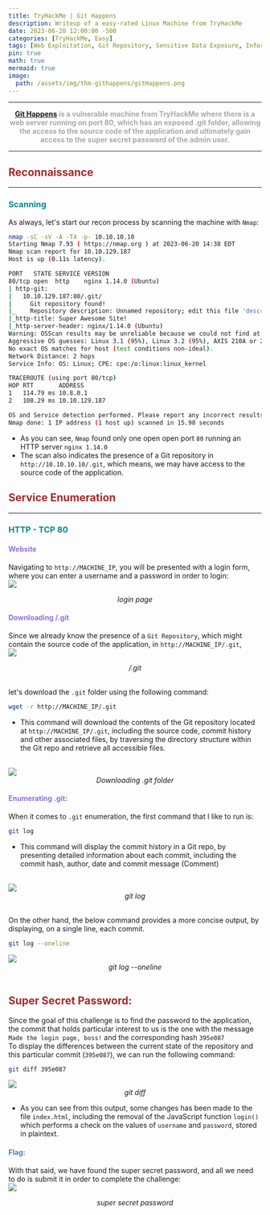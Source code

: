 ```yaml
---
title: TryHackMe | Git Happens
description: Writeup of a easy-rated Linux Machine from TryHackMe
date: 2023-06-20 12:00:00 -500
categories: [TryHackMe, Easy]
tags: [Web Exploitation, Git Repository, Sensitive Data Exposure, Information Disclosure, git]
pin: true
math: true
mermaid: true
image:
  path: /assets/img/thm-githappens/gitHappens.png
---
```


***

<center><strong><font color="DarkGray"><a href="https://tryhackme.com/room/githappens" target="_blank"><er>Git Happens</er></a> is a vulnerable machine from TryHackMe where there is a web server running on port 80, which has an exposed .git folder, allowing the access to the source code of the application and ultimately gain access to the super secret password of the admin user.</font></strong></center>

***

## **<strong><font color="Brown">Reconnaissance</font></strong>**
***
### **<strong><font color="DarkCyan">Scanning</font></strong>**

As always, let's start our recon process by scanning the machine with ```Nmap```:
```bash
nmap -sC -sV -A -T4 -p- 10.10.10.10
Starting Nmap 7.93 ( https://nmap.org ) at 2023-06-20 14:38 EDT
Nmap scan report for 10.10.129.187
Host is up (0.11s latency).

PORT   STATE SERVICE VERSION
80/tcp open  http    nginx 1.14.0 (Ubuntu)
| http-git: 
|   10.10.129.187:80/.git/
|     Git repository found!
|_    Repository description: Unnamed repository; edit this file 'description' to name the...
|_http-title: Super Awesome Site!
|_http-server-header: nginx/1.14.0 (Ubuntu)
Warning: OSScan results may be unreliable because we could not find at least 1 open and 1 closed port
Aggressive OS guesses: Linux 3.1 (95%), Linux 3.2 (95%), AXIS 210A or 211 Network Camera (Linux 2.6.17) (94%), ASUS RT-N56U WAP (Linux 3.4) (93%), Linux 3.16 (93%), Linux 2.6.32 (92%), Linux 3.1 - 3.2 (92%), Linux 3.11 (92%), Linux 3.2 - 4.9 (92%), Linux 3.5 (92%)
No exact OS matches for host (test conditions non-ideal).
Network Distance: 2 hops
Service Info: OS: Linux; CPE: cpe:/o:linux:linux_kernel

TRACEROUTE (using port 80/tcp)
HOP RTT       ADDRESS
1   114.79 ms 10.8.0.1
2   108.29 ms 10.10.129.187

OS and Service detection performed. Please report any incorrect results at https://nmap.org/submit/ .
Nmap done: 1 IP address (1 host up) scanned in 15.98 seconds
```
* As you can see, ``Nmap`` found only one open open port `80` running an HTTP server `nginx 1.14.0`
* The scan also indicates the presence of a Git repository in `http://10.10.10.10/.git`, which means, we may have access to the source code of the application.

## **<strong><font color="Brown">Service Enumeration</font></strong>**
***
### **<strong><font color="DarkCyan">HTTP - TCP 80</font></strong>**
#### **<strong><font color="MediumPurple">Website</font></strong>**

Navigating to `http://MACHINE_IP`, you will be presented with a login form, where you can enter a username and a password in order to login:
<br/>
<img src="https://raw.githubusercontent.com/YounesTasra-R4z3rSw0rd/YounesTasra-R4z3rSw0rd.github.io/main/assets/img/thm-githappens/2023-06-20 20_14_07-HACKING_MACHINE - VMware Workstation 17 Player (Non-commercial use only).png">
<center><i>login page</i></center>

#### **<strong><font color="MediumPurple">Downloading /.git</font></strong>**
Since we already know the presence of a `Git Repository`, which might contain the source code of the application, in `http://MACHINE_IP/.git`,
<br/>
<img src="https://raw.githubusercontent.com/YounesTasra-R4z3rSw0rd/YounesTasra-R4z3rSw0rd.github.io/main/assets/img/thm-githappens/2023-06-20 20_18_24-HACKING_MACHINE - VMware Workstation 17 Player (Non-commercial use only).png">
<center><i>/.git</i></center>
<br/>

let's download the `.git` folder using the following command:
```bash
wget -r http://MACHINE_IP/.git
```
* This command will download the contents of the Git repository located at `http://MACHINE_IP/.git`, including the source code, commit history and other associated files, by traversing the directory structure within the Git repo and retrieve all accessible files.

<br/>
<img src="https://raw.githubusercontent.com/YounesTasra-R4z3rSw0rd/YounesTasra-R4z3rSw0rd.github.io/main/assets/img/thm-githappens/2023-06-20 20_21_34-HACKING_MACHINE - VMware Workstation 17 Player (Non-commercial use only).png">
<center><i>Downloading .git folder</i></center>

#### **<strong><font color="MediumPurple">Enumerating .git:</font></strong>**
When it comes to `.git` enumeration, the first command that I like to run is:
```bash
git log 
```
* This command will display the commit history in a Git repo, by presenting detailed information about each commit, including the commit hash, author, date and commit message (Comment)

<br/>
<img src="https://raw.githubusercontent.com/YounesTasra-R4z3rSw0rd/YounesTasra-R4z3rSw0rd.github.io/main/assets/img/thm-githappens/2023-06-20 20_30_28-HACKING_MACHINE - VMware Workstation 17 Player (Non-commercial use only).png">
<center><i>git log</i></center>
<br/>

On the other hand, the below command provides a more concise output, by displaying, on a single line, each commit.
```bash
git log --oneline
```
<img src="https://raw.githubusercontent.com/YounesTasra-R4z3rSw0rd/YounesTasra-R4z3rSw0rd.github.io/main/assets/img/thm-githappens/2023-06-20 20_32_11-HACKING_MACHINE - VMware Workstation 17 Player (Non-commercial use only).png">
<center><i>git log --oneline</i></center>
<br/>

## **<strong><font color="Brown">Super Secret Password:</font></strong>**
Since the goal of this challenge is to find the password to the application, the commit that holds particular interest to us is the one with the message `Made the login page, boss!` and the corresponding hash `395e087`<br/>
To display the differences between the current state of the repository and this particular commit (`395e087`), we can run the following command:
```bash
git diff 395e087
```
<img src="https://raw.githubusercontent.com/YounesTasra-R4z3rSw0rd/YounesTasra-R4z3rSw0rd.github.io/main/assets/img/thm-githappens/2023-06-20 20_43_35-HACKING_MACHINE - VMware Workstation 17 Player (Non-commercial use only).png">
<center><i>git diff</i></center>

* As you can see from this output, some changes has been made to the file `index.html`, including the removal of the JavaScript function `login()` which performs a check on the values of `username` and `password`, stored in plaintext.

#### **<strong><font color="SteelBlue">Flag:</font></strong>**
With that said, we have found the super secret password, and all we need to do is submit it in order to complete the challenge:
<br/>
<img src="https://raw.githubusercontent.com/YounesTasra-R4z3rSw0rd/YounesTasra-R4z3rSw0rd.github.io/main/assets/img/thm-githappens/2023-06-21 00_06_48-TryHackMe _ Git Happens — Mozilla Firefox.png">
<center><i>super secret password</i></center>
<br/>
